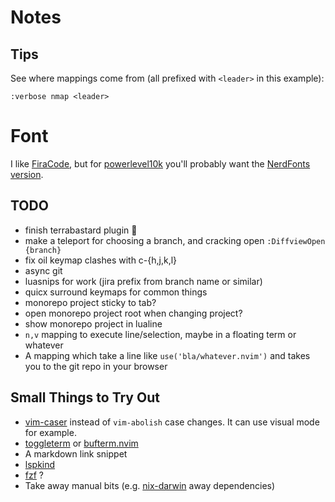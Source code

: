 # Notes

## Tips

See where mappings come from (all prefixed with `<leader>` in this example):
```
:verbose nmap <leader>
```

# Font

I like [FiraCode](https://github.com/tonsky/FiraCode), but for [powerlevel10k](https://github.com/romkatv/powerlevel10k#fonts) you'll probably want the [NerdFonts version](https://github.com/ryanoasis/nerd-fonts/tree/master/patched-fonts/FiraCode).


## TODO

+ finish terrabastard plugin 🌟
+ make a teleport for choosing a branch, and cracking open `:DiffviewOpen {branch}`
+ fix oil keymap clashes with c-{h,j,k,l}
+ async git
+ luasnips for work (jira prefix from branch name or similar)
+ quicx surround keymaps for common things
+ monorepo project sticky to tab?
+ open monorepo project root when changing project?
+ show monorepo project in lualine
+ `n,v` mapping to execute line/selection, maybe in a floating term or whatever
+ A mapping which take a line like `use('bla/whatever.nvim')` and takes you to the git repo in your browser


## Small Things to Try Out

+ [vim-caser](https://github.com/arthurxavierx/vim-caser) instead of `vim-abolish` case changes. It can use visual mode for example.
+ [toggleterm](https://github.com/akinsho/toggleterm.nvim) or [bufterm.nvim](https://github.com/boltlessengineer/bufterm.nvim)
+ A markdown link snippet
+ [lspkind](https://github.com/onsails/lspkind.nvim)
+ [fzf](https://github.com/junegunn/fzf.vim) ?
+ Take away manual bits (e.g. [nix-darwin](https://github.com/LnL7/nix-darwin) away dependencies)
